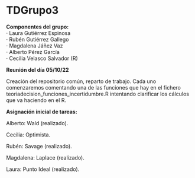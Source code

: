 # TDGrupo3
**Componentes del grupo:**    
· Laura Gutiérrez Espinosa  
· Rubén Gutiérrez Gallego  
· Magdalena Jáñez Vaz  
· Alberto Pérez García  
· Cecilia Velasco Salvador (R)  

**Reunión del día 05/10/22**

Creación del repositorio común, reparto de trabajo. Cada uno comenzaremos comentando una de las funciones que hay en el fichero teoriadecision_funciones_incertidumbre.R intentando clarificar los cálculos que va haciendo en el R.

**Asignación inicial de tareas:**

Alberto: Wald (realizado).

Cecilia: Optimista. 

Rubén: Savage (realizado). 

Magdalena: Laplace (realizado). 

Laura: Punto Ideal (realizado). 



